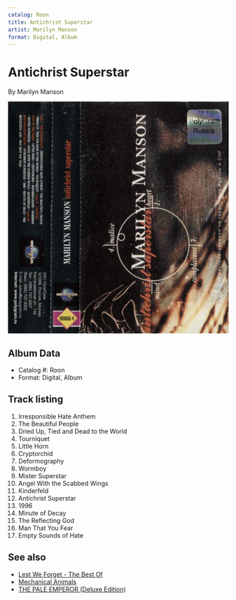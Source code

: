 ```yaml
---
catalog: Roon
title: Antichrist Superstar
artist: Marilyn Manson
format: Digital, Album
---
```


# Antichrist Superstar

By Marilyn Manson

![](../../assets/albumcovers/Marilyn_Manson-Antichrist_Superstar.png)

## Album Data

- Catalog #: Roon
- Format: Digital, Album


## Track listing


1. Irresponsible Hate Anthem
2. The Beautiful People
3. Dried Up, Tied and Dead to the World
4. Tourniquet
5. Little Horn
6. Cryptorchid
7. Deformography
8. Wormboy
9. Mister Superstar
10. Angel With the Scabbed Wings
11. Kinderfeld
12. Antichrist Superstar
13. 1996
14. Minute of Decay
15. The Reflecting God
16. Man That You Fear
17. Empty Sounds of Hate


## See also

- [Lest We Forget - The Best Of](Lest_We_Forget_-_The_Best_Of.md)
- [Mechanical Animals](Mechanical_Animals.md)
- [THE PALE EMPEROR (Deluxe Edition)](THE_PALE_EMPEROR_Deluxe_Edition.md)
